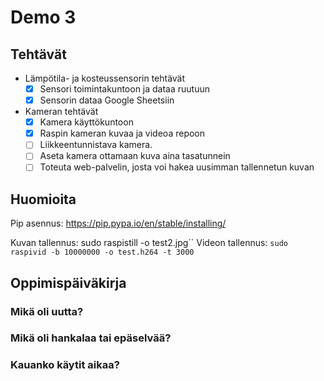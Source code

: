 # Demo 3

## Tehtävät

- Lämpötila- ja kosteussensorin tehtävät
  - [X] Sensori toimintakuntoon ja dataa ruutuun
  - [X] Sensorin dataa Google Sheetsiin
- Kameran tehtävät
  - [X] Kamera käyttökuntoon
  - [X] Raspin kameran kuvaa ja videoa repoon
  - [ ] Liikkeentunnistava kamera.
  - [ ] Aseta kamera ottamaan kuva aina tasatunnein
  - [ ] Toteuta web-palvelin, josta voi hakea uusimman tallennetun kuvan

## Huomioita

Pip asennus: https://pip.pypa.io/en/stable/installing/

Kuvan tallennus: sudo raspistill -o test2.jpg``
Videon tallennus: `sudo raspivid -b 10000000 -o test.h264 -t 3000`

## Oppimispäiväkirja

### Mikä oli uutta?

### Mikä oli hankalaa tai epäselvää?

### Kauanko käytit aikaa?
